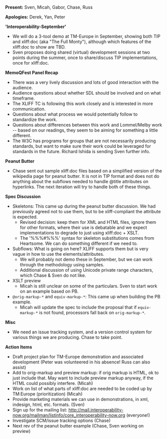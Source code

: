 **Present:** Sven, Micah, Gabor, Chase, Russ

**Apologies:** Derek, Yan, Peter

**'Interoperability-September'**
  * We will do a 3-tool demo at TM-Europe in September, showing both TIP and xliff:doc (aka "The Full Monty"), although which features of the xliff:doc to show are TBD.
  * Sven proposes doing shared (virtual) development sessions at two points during the summer, once to share/discuss TIP implementations, once for xliff:doc.

**MemoQFest Panel Recap**
  * There was a very lively discussion and lots of good interaction with the audience.
  * Audience questions about whether SDL should be involved and on what timeframe.
  * The XLIFF TC is following this work closely and is interested in more communication.
  * Questions about what process we would potentially follow to standardize the work.
  * Questions about differences between this work and Lommel/Melby work -- based on our readings, they seem to be aiming for something a little different.
  * The W3C has programs for groups that are not necessarily producing standards, but want to make sure their work could be leveraged for standards in the future.  Richard Ishida is sending Sven further info.

**Peanut Butter**
  * Chase sent out sample xliff:doc files based on a simplified version of the wikipedia page for peanut butter.  It is not in TIP format and does not do anything about the subflows needed to handle @title attributes on hyperlinks.  The next iteration will try to handle both of these things.

**Spec Discussion**
  * Skeletons: This came up during the peanut butter discussion.  We had previously agreed not to use them, but to be xliff-compliant the attribute is expected.
    * Revised decision: keep them for XML and HTML files, ignore them for other formats, where their use is debatable and we expect implementations to degrade to just using xliff:doc + XSLT.
    * The '%%%#%%%' syntax for skeleton substitutions comes from Heartsome.  We can do something different if we need to.
  * Subflows: What is going on here?  XLIFF supports them but is very vague in how to use the elements/attributes.
    * We will probably not demo these in September, but we can work through the methodology using samples.
    * Additional discussion of using Unicode private range characters, which Chase & Sven do not like.
  * XSLT preview
    * Micah is still unclear on some of the particulars.  Sven to start work on an example based on PB.
  * `@orig-markup-*` and `equiv-markup-*`: This came up when building the PB example.
    * Micah will update the spec to include the proposal that if `equiv-markup-*` is not found, processors fall back on `orig-markup-*`.

**Misc**
  * We need an issue tracking system, and a version control system for various things we are producing.  Chase to take point.

**Action Items**
  * Draft project plan for TM-Europe demonstration and associated development (Peter was volunteered in his absence!  Russ can also assist)
  * Add to orig-markup and preview markup: if orig markup is HTML, ok to just include that. May want to include preview markup anyway, if the HTML could possibly interfere. (Micah)
  * Work on list of what parts of xliff:doc are needed to be coded up by TM:Europe (prioritization) (Micah)
  * Provide marketing materials we can use in demonstrations, in xml, indesign, html, etc. formats. (Sven)
  * Sign up for the mailing list:
http://mail.interoperability-now.org/mailman/listinfo/core_interoperability-now.org (everyone!)
  * Investigate SCM/issue tracking options (Chase)
  * Next rev of the peanut butter example (Chase, Sven working on preview)